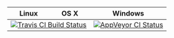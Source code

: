 
<table>
  <thead>
    <tr>
      <th>Linux</th>
      <th>OS X</th>
      <th>Windows</th>
    </tr>
  </thead>
  <tbody>
    <tr>
      <td colspan="2" align="center">
        <a target="_blank" href="https://travis-ci.org/c37-cnc/c37-controller"><img src="https://travis-ci.org/c37-cnc/c37-controller.svg?branch=master" alt="Travis CI Build Status"></a>
      </td>
      <td align="center">
        <a target="_blank" href="https://ci.appveyor.com/project/CiroCesarMaciel/c37-controller"><img src="https://ci.appveyor.com/api/projects/status/j8qi85qn88vfhvsv?svg=true" alt="AppVeyor CI Status"></a>
      </td>
    </tr>
  </tbody>
</table>